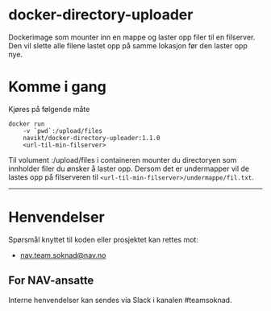 # docker-directory-uploader

Dockerimage som mounter inn en mappe og laster opp filer til en filserver. Den vil slette alle filene lastet opp på samme lokasjon
før den laster opp nye.

# Komme i gang

Kjøres på følgende måte

```
docker run
    -v `pwd`:/upload/files
    navikt/docker-directory-uploader:1.1.0
    <url-til-min-filserver>
```

Til volument <mine-filer>:/upload/files i containeren mounter du directoryen som innholder filer du ønsker å laster opp.
Dersom det er undermapper vil de lastes opp på filserveren til `<url-til-min-filserver>/undermappe/fil.txt`.

---

# Henvendelser

Spørsmål knyttet til koden eller prosjektet kan rettes mot:

- nav.team.soknad@nav.no

## For NAV-ansatte

Interne henvendelser kan sendes via Slack i kanalen #teamsoknad.

